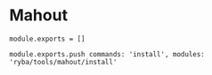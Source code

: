 
# Mahout

    module.exports = []

    module.exports.push commands: 'install', modules: 'ryba/tools/mahout/install'
